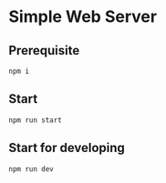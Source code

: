 # Simple Web Server

## Prerequisite
`npm i`

## Start
`npm run start`

## Start for developing
`npm run dev`

